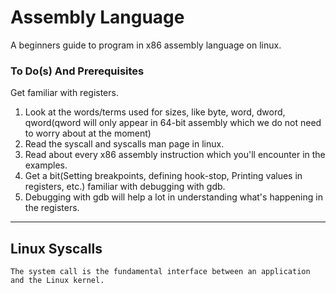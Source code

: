 # Assembly Language 
A beginners guide to program in x86 assembly language on linux.

### To Do(s) And Prerequisites
Get familiar with registers.
1. Look at the words/terms used for sizes, like byte, word, dword, qword(qword will only appear in 64-bit assembly which we do not need to worry about at the moment)
2. Read the syscall and syscalls man page in linux.
3. Read about every x86 assembly instruction which you'll encounter in the examples.
4. Get a bit(Setting breakpoints, defining hook-stop, Printing values in registers, etc.) familiar with debugging with gdb.
5. Debugging with gdb will help a lot in understanding what's happening in the registers.

---

## Linux Syscalls

```
The system call is the fundamental interface between an application and the Linux kernel.
```
